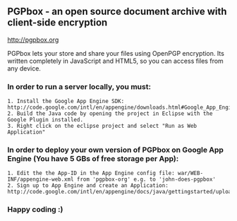 ## PGPbox - an open source document archive with client-side encryption
http://pgpbox.org

PGPbox lets your store and share your files using OpenPGP encryption. Its written completely in JavaScript and HTML5, so you can access files from any device.

### In order to run a server locally, you must:
    1. Install the Google App Engine SDK: http://code.google.com/intl/en/appengine/downloads.html#Google_App_Engine_SDK_for_Java
    2. Build the Java code by opening the project in Eclipse with the Google Plugin installed.
    3. Right click on the eclipse project and select "Run as Web Application"

### In order to deploy your own version of PGPbox on Google App Engine (You have 5 GBs of free storage per App):
    1. Edit the the App-ID in the App Engine config file: war/WEB-INF/appengine-web.xml from 'pgpbox-org' e.g. to 'john-does-pgpbox'
    2. Sign up to App Engine and create an Application: http://code.google.com/intl/en/appengine/docs/java/gettingstarted/uploading.html
    
### Happy coding :)

